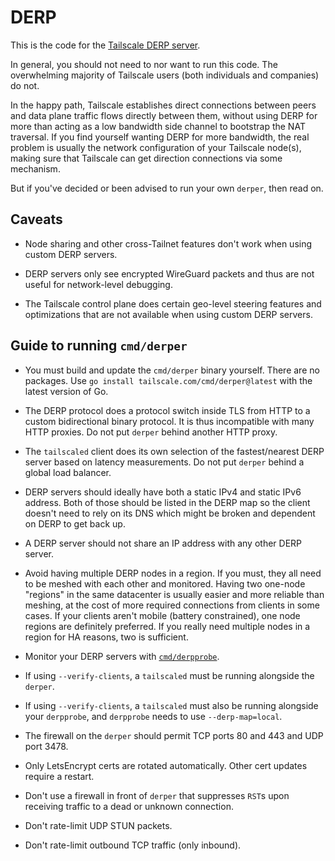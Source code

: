 # DERP

This is the code for the [Tailscale DERP server](https://tailscale.com/kb/1232/derp-servers).

In general, you should not need to nor want to run this code. The overwhelming majority of Tailscale users (both individuals and companies) do not.

In the happy path, Tailscale establishes direct connections between peers and
data plane traffic flows directly between them, without using DERP for more than
acting as a low bandwidth side channel to bootstrap the NAT traversal. If you
find yourself wanting DERP for more bandwidth, the real problem is usually the
network configuration of your Tailscale node(s), making sure that Tailscale can
get direction connections via some mechanism.

But if you've decided or been advised to run your own `derper`, then read on.

## Caveats

* Node sharing and other cross-Tailnet features don't work when using custom
  DERP servers.

* DERP servers only see encrypted WireGuard packets and thus are not useful for
  network-level debugging.

* The Tailscale control plane does certain geo-level steering features and
  optimizations that are not available when using custom DERP servers.

## Guide to running `cmd/derper`

* You must build and update the `cmd/derper` binary yourself. There are no
  packages. Use `go install tailscale.com/cmd/derper@latest` with the latest
  version of Go.

* The DERP protocol does a protocol switch inside TLS from HTTP to a custom
  bidirectional binary protocol. It is thus incompatible with many HTTP proxies.
  Do not put `derper` behind another HTTP proxy.

* The `tailscaled` client does its own selection of the fastest/nearest DERP
  server based on latency measurements. Do not put `derper` behind a global load
  balancer.

* DERP servers should ideally have both a static IPv4 and static IPv6 address.
Both of those should be listed in the DERP map so the client doesn't need to
rely on its DNS which might be broken and dependent on DERP to get back up.

* A DERP server should not share an IP address with any other DERP server.

* Avoid having multiple DERP nodes in a region. If you must, they all need to be
  meshed with each other and monitored. Having two one-node "regions" in the
  same datacenter is usually easier and more reliable than meshing, at the cost
  of more required connections from clients in some cases. If your clients
  aren't mobile (battery constrained), one node regions are definitely
  preferred. If you really need multiple nodes in a region for HA reasons, two
  is sufficient.

* Monitor your DERP servers with [`cmd/derpprobe`](../derpprobe/).

* If using `--verify-clients`, a `tailscaled` must be running alongside the
  `derper`.

* If using `--verify-clients`, a `tailscaled` must also be running alongside
  your `derpprobe`, and `derpprobe` needs to use `--derp-map=local`.

* The firewall on the `derper` should permit TCP ports 80 and 443 and UDP port
  3478.

* Only LetsEncrypt certs are rotated automatically. Other cert updates require a
  restart.

* Don't use a firewall in front of `derper` that suppresses `RST`s upon
  receiving traffic to a dead or unknown connection.

* Don't rate-limit UDP STUN packets.

* Don't rate-limit outbound TCP traffic (only inbound).

